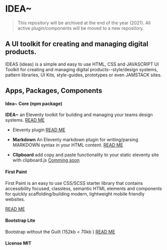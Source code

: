 # IDEA~

> This repository will be archived at the end of the year (2021). All active plugin/components will be moved to a new repository.

## A UI toolkit for creating and managing digital products.

IDEAS (ideas) is a simple and easy to use HTML, CSS and JAVASCRIPT UI Toolkit for creating and managing digital products--style/design systems, pattern libraries, UI Kits, style-guides, prototypes or even JAMSTACK sites.

## Apps, Packages, Components

#### Idea~ Core (npm package)

**IDEA~** an Eleventy toolkit for building and managing your teams design systems. [READ ME](/apps/ideas/ELEVENTY.md)

* Eleventy plugin [READ ME](/apps/ideas/ELEVENTY.md)

* **Markdown** An Eleventy markdown plugin for writing/parsing MARKDOWN syntax in your HTML content. [READ ME](./apps/ideas/MARKDOWN.md)

* **Clipboard** add copy and paste functionality to your static eleventy site with clipboard.js
  [Comming soon](/README.md)

#### First Paint

First Paint is an easy to use CSS/SCSS starter library that contains accessibility focused, classless, semantic HTML elements and components for quickly scaffolding/building modern, lightweight mobile friendly websites.

[READ ME](./projects/first-paint/README.md)

#### Bootstrap Lite

Bootstrap without the Guilt (152kb < 70kb )
[READ ME](./apps/bootstrap-lite/README.md)

#### License MIT
